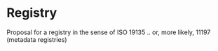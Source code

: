 # Registry
Proposal for a registry in the sense of ISO 19135 .. or, more likely, 11197 (metadata registries)
